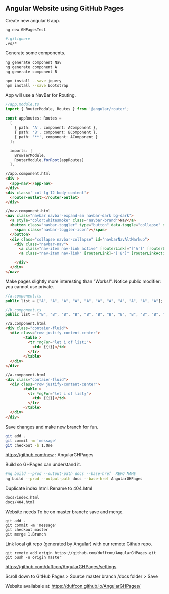 ## Angular Website using GitHub Pages

Create new angular 6 app.
```bash
ng new GHPagesTest
```



```bash
#.gitignore
.vs/*
```


Generate some components.
```bash
ng generate component Nav
ng generate component A
ng generate component B
```



```bash
npm install --save jquery
npm install --save bootstrap
```



App will use a NavBar for Routing.
```ts
//app.module.ts
import { RouterModule, Routes } from '@angular/router';

const appRoutes: Routes =
  [
    { path: 'A', component: AComponent },
    { path: 'B', component: BComponent },
    { path: '**', component: AComponent }
  ];

  imports: [
    BrowserModule,
    RouterModule.forRoot(appRoutes)
  ],
```




```html
//app.component.html
<div >
  <app-nav></app-nav>
</div>
<div class=' col-lg-12 body-content'>
  <router-outlet></router-outlet>
</div>
```


```html
//nav.component.html
<nav class="navbar navbar-expand-sm navbar-dark bg-dark">
  <a style="color:whitesmoke" class="navbar-brand">NaV</a>
  <button class="navbar-toggler" type="button" data-toggle="collapse" data-target="#navbarNavAltMarkup" aria-controls="navbarNavAltMarkup" aria-expanded="false" aria-label="Toggle navigation">
    <span class="navbar-toggler-icon"></span>
  </button>
  <div class="collapse navbar-collapse" id="navbarNavAltMarkup">
    <div class="navbar-nav">
      <a class="nav-item nav-link active" [routerLink]="['A']" [routerLinkActive]="['active']">A <span class="sr-only">(current)</span></a>
      <a class="nav-item nav-link" [routerLink]="['B']" [routerLinkActive]="['active']">B</a>

    </div>
  </div>
</nav>
```
Make pages slightly more interesting than "Works!". Notice public modifier: you cannot use private.
```ts
//a.component.ts
public list = ["A", "A", "A", "A", "A", "A", "A", "A", "A", "A", "A"];
```

```ts
//b.component.ts
public list = ["B", "B", "B", "B", "B", "B", "B", "B", "B", "B", "B", "B", "B", "B", "B", "B"];
```


```html
//a.component.html
<div class="contaier-fluid">
  <div class="row justify-content-center">
        <table >
          <tr *ngFor="let i of list;">
            <td> {{i}}</td>
          </tr>
        </table>
  </div>
</div>
```


```html
//a.component.html
<div class="contaier-fluid">
  <div class="row justify-content-center">
        <table >
          <tr *ngFor="let i of list;">
            <td> {{i}}</td>
          </tr>
        </table>
  </div>
</div>
```



Save changes and make new branch for fun.
```bash
git add .
git commit -m 'message'
git checkout -b 1.One
```


https://github.com/new : AngularGHPages

Build so GHPages can understand it.
```bash
#ng build --prod --output-path docs --base-href _REPO_NAME_
ng build --prod --output-path docs --base-href AngularGHPages
```

Duplicate index.html. Rename to 404.html
```bash
docs/index.html
docs/404.html
```

Website needs To be on master branch: save and merge.
```
git add .
git commit -m 'message'
git checkout master
git merge 1.Branch
```

Link local git repo (generated by Angular) with our remote Github repo.
```
git remote add origin https://github.com/duffcon/AngularGHPages.git
git push -u origin master
```

https://github.com/duffcon/AngularGHPages/settings

Scroll down to GitHub Pages > Source master branch /docs folder > Save

Website availabale at: https://duffcon.github.io/AngularGHPages/
